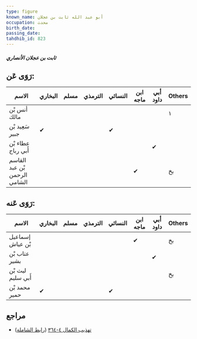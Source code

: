 ```yaml
---
type: figure
known_name: أبو عبد الله ثابت بن عجلان
occupation: محدث
birth_date:
passing_date:
tahdhib_id: 823
---
```

##### ثابت بن عجلان الأنصاري

## رَوَى عَن:
| الاسم                        | البخاري | مسلم | الترمذي | النسائي | ابن ماجه | أبي داود | Others |
| ---------------------------- | ------- | ---- | ------- | ------- | -------- | -------- | ------ |
| أنس بْن مالك                 |         |      |         |         |          |          | ١      |
| سَعِيد بْن جبير              | ✔       |      |         | ✔       |          |          |        |
| عطاء بْن أَبي رباح           |         |      |         |         |          | ✔        |        |
| القاسم بْن عبد الرحمن الشامي |         |      |         |         | ✔        |          | بخ     |
## رَوَى عَنه:
| الاسم             | البخاري | مسلم | الترمذي | النسائي | ابن ماجه | أبي داود | Others |
| ----------------- | ------- | ---- | ------- | ------- | -------- | -------- | ------ |
| إسماعيل بْن عياش  |         |      |         |         | ✔        |          | بخ     |
| عتاب بْن بشير     |         |      |         |         |          | ✔        |        |
| ليث بْن أَبي سليم |         |      |         |         |          |          | بخ     |
| محمد بْن حمير     | ✔       |      |         | ✔       |          |          |        |
## مراجع
- [تهذيب الكمال ٤-٣٦٤](obsidian://open?vault=Tahdhib-al-Kamal&file=Figures/٨٢٣-ثابت%20بن%20عجلان%20الأنصاري) ([رابط الشاملة](https://shamela.ws/book/3722/1878))